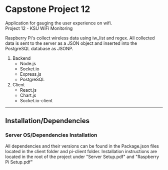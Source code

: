 # Capstone Project 12
Application for gauging the user experience on wifi.<br>
Project 12 - KSU WiFi Monitoring<br>

Raspberry Pi's collect wireless data using iw_list and regex. All collected data is sent to the server as a JSON object and inserted into the PostgreSQL database as JSONP.

1. Backend
   * Node.js
   * Socket.io
   * Express.js
   * PostgreSQL
2. Client
   * React.js
   * Chart.js
   * Socket.io-client
   

***
## Installation/Dependencies
### Server OS/Dependencies Installation
All dependencies and their versions can be found in the Package.json files located in the client folder and pi-client folder.
Installation instructions are located in the root of the project under "Server Setup.pdf" and "Raspberry Pi Setup.pdf"
